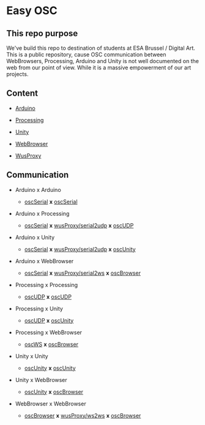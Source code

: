 # Easy OSC

## This repo purpose

We've build this repo to destination of students at ESA Brussel / Digital Art. This is a public repository, cause OSC communication between WebBrowsers, Processing, Arduino and Unity is not well documented on the web from our point of view. While it is a massive empowerment of our art projects. 

## Content

- [Arduino](./arduino)

- [Processing](./processing)

- [Unity](./unity)

- [WebBrowser](./webBrowser)

- [WusProxy](./wusProxy)

## Communication

- Arduino x Arduino
  
  - [oscSerial](./arduino#oscSerial) **x** [oscSerial](./arduino#oscSerial)

- Arduino x Processing
  
  - [oscSerial](./arduino#oscSerial) **x** [wusProxy/serial2udp](./wusProxy#serial2udp) **x** [oscUDP](./processing#oscudp)

- Arduino x Unity
  
  - [oscSerial](./arduino#oscSerial) **x** [wusProxy/serial2udp](./wusProxy#serial2udp) **x** [oscUnity](./unity#udp)

- Arduino x WebBrowser
  
  - [oscSerial](./arduino#oscSerial) **x** [wusProxy/serial2ws](./wusProxy#serial2ws) **x** [oscBrowser](./webBrowser)

- Processing x Processing
  
  - [oscUDP](./processing#oscudp) **x** [oscUDP](./processing#oscudp)

- Processing x Unity
  
  - [oscUDP](./processing#oscudp) **x** [oscUnity](./unity#udp)

- Processing x WebBrowser
  
  - [oscWS](./processing#oscws) **x** [oscBrowser](./webBrowser)

- Unity x Unity
  
  - [oscUnity](./unity#udp) **x** [oscUnity](./unity#udp)

- Unity x WebBrowser
  
  - [oscUnity](./unity#ws) **x** [oscBrowser](./webBrowser)

- WebBrowser x WebBrowser
  
  - [oscBrowser](./webBrowser) **x** [wusProxy/ws2ws](./wusProxy#ws2ws) **x** [oscBrowser](./webBrowser)
